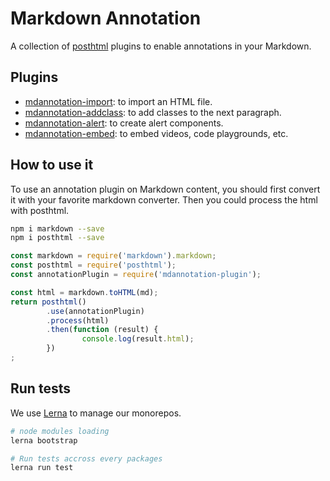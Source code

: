Markdown Annotation
======

A collection of [posthtml](https://github.com/posthtml/posthtml) plugins to enable annotations in your Markdown.

Plugins
------

 * [mdannotation-import](https://github.com/tzi/mdannotation/tree/master/packages/mdannotation-embed#readme): 
    to import an HTML file.
 * [mdannotation-addclass](https://github.com/tzi/mdannotation/tree/master/packages/mdannotation-addclass#readme): 
    to add classes to the next paragraph.
 * [mdannotation-alert](https://github.com/tzi/mdannotation/tree/master/packages/mdannotation-alert#readme): 
		to create alert components.
 * [mdannotation-embed](https://github.com/tzi/mdannotation/tree/master/packages/mdannotation-embed#readme): 
    to embed videos, code playgrounds, etc.

 
How to use it
------

To use an annotation plugin on Markdown content, you should first convert it with your favorite markdown converter.
Then you could process the html with posthtml.

```sh
npm i markdown --save 
npm i posthtml --save
```

```js
const markdown = require('markdown').markdown;
const posthtml = require('posthtml');
const annotationPlugin = require('mdannotation-plugin');

const html = markdown.toHTML(md);
return posthtml()
		.use(annotationPlugin)
		.process(html)
		.then(function (result) {
				console.log(result.html);
		})
;
```
 

Run tests
------

We use [Lerna](https://lernajs.io/) to manage our monorepos.

```sh
# node modules loading
lerna bootstrap

# Run tests accross every packages
lerna run test
```